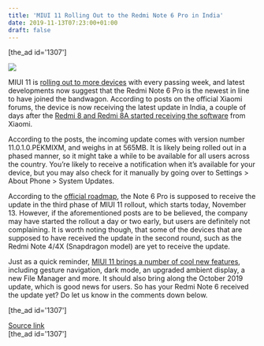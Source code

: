 ```yaml
---
title: 'MIUI 11 Rolling Out to the Redmi Note 6 Pro in India'
date: 2019-11-13T07:23:00+01:00
draft: false
---
```


\[the\_ad id='1307'\]  
  

  
![](https://beebom.com/wp-content/uploads/2018/11/redminote6pro_2-hero.jpg)

MIUI 11 is [rolling out to more devices](https://beebom.com/redmi-k20-pro-miui-11-update-rolling-out/) with every passing week, and latest developments now suggest that the Redmi Note 6 Pro is the newest in line to have joined the bandwagon. According to posts on the official Xiaomi forums, the device is now receiving the latest update in India, a couple of days after the [Redmi 8 and Redmi 8A started receiving the software](https://beebom.com/redmi-8-8a-miui-11-stable-update-rolling-out/) from Xiaomi.  

According to the posts, the incoming update comes with version number 11.0.1.0.PEKMIXM, and weighs in at 565MB. It is likely being rolled out in a phased manner, so it might take a while to be available for all users across the country. You’re likely to receive a notification when it’s available for your device, but you may also check for it manually by going over to Settings > About Phone > System Updates.  

  

According to the [official roadmap](https://beebom.com/miui-11-update-release-dates-redmi-mi/), the Note 6 Pro is supposed to receive the update in the third phase of MIUI 11 rollout, which starts today, November 13. However, if the aforementioned posts are to be believed, the company may have started the rollout a day or two early, but users are definitely not complaining. It is worth noting though, that some of the devices that are supposed to have received the update in the second round, such as the Redmi Note 4/4X (Snapdragon model) are yet to receive the update.  

Just as a quick reminder, [MIUI 11 brings a number of cool new features](https://beebom.com/miui-11-features/), including gesture navigation, dark mode, an upgraded ambient display, a new File Manager and more. It should also bring along the October 2019 update, which is good news for users. So has your Redmi Note 6 received the update yet? Do let us know in the comments down below.  

  
  
\[the\_ad id='1307'\]  
  
[Source link](https://beebom.com/redmi-note-6-pro-miui-11-update-roll-out/)  
\[the\_ad id='1307'\]